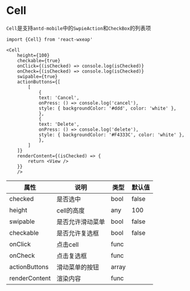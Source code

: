 # Cell

`Cell`是支持`antd-mobile`中的`SwpieAction`和`CheckBox`的列表项

```
import {Cell} from 'react-wxeap'

<Cell 
    height={100}
    checkable={true}
    onClick={(isChecked) => console.log(isChecked)}
    onCheck={(isChecked) => console.log(isChecked)}
    swipable={true}
    actionButtons={[
        [
            {
            text: 'Cancel',
            onPress: () => console.log('cancel'),
            style: { backgroundColor: '#ddd', color: 'white' },
            },
            {
            text: 'Delete',
            onPress: () => console.log('delete'),
            style: { backgroundColor: '#F4333C', color: 'white' },
            },
        ]
    ]}
    renderContent={(isChecked) => {
        return <View />
    }}
    />

```

| 属性 | 说明 | 类型 | 默认值 |
| ----|-----|------|------ |
| checked | 是否选中 | bool  | false |
| height | cell的高度 | any | 100 |
| swipable    | 是否允许滑动菜单 | bool |  false  |
| checkable   | 是否允许复选框 | bool | false  |
| onClick | 点击cell | func | |
| onCheck | 点击复选框 | func | |
| actionButtons | 滑动菜单的按钮  | array |  |
| renderContent | 渲染内容  | func |   |